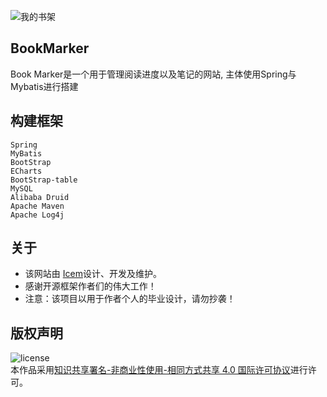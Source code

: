 ![我的书架](http://op7xqf7f7.bkt.clouddn.com/mylab.png "我的书架")
## BookMarker
Book Marker是一个用于管理阅读进度以及笔记的网站, 主体使用Spring与Mybatis进行搭建

## 构建框架
    Spring
    MyBatis
    BootStrap
    ECharts
    BootStrap-table
    MySQL
    Alibaba Druid
    Apache Maven
    Apache Log4j

## 关于
- 该网站由 [Icem](icemberry@gmail.com)设计、开发及维护。
- 感谢开源框架作者们的伟大工作！
- 注意：该项目以用于作者个人的毕业设计，请勿抄袭！

## 版权声明
![license](https://i.creativecommons.org/l/by-nc-sa/4.0/80x15.png "license")<br/>
本作品采用[知识共享署名-非商业性使用-相同方式共享 4.0 国际许可协议](http://creativecommons.org/licenses/by-nc-sa/4.0/)进行许可。
